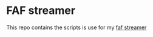 # FAF streamer #

This repo contains the scripts is use for my [faf streamer](http://www.twitch.tv/faf_test_account/)

